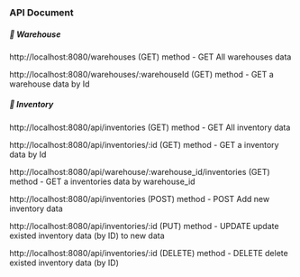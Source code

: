 ### API Document

##### 📍 Warehouse 
http://localhost:8080/warehouses
(GET) method - GET All warehouses data

http://localhost:8080/warehouses/:warehouseId
(GET) method - GET a warehouse data by Id

##### 📍 Inventory 


http://localhost:8080/api/inventories
(GET) method - GET All inventory data

http://localhost:8080/api/inventories/:id
(GET) method - GET a inventory data by Id 

http://localhost:8080/api/warehouse/:warehouse_id/inventories
(GET) method - GET a inventories data by warehouse_id

http://localhost:8080/api/inventories
(POST) method - POST Add new inventory data

http://localhost:8080/api/inventories/:id
(PUT) method - UPDATE update existed inventory data (by ID) to new data

http://localhost:8080/api/inventories/:id
(DELETE) method - DELETE delete existed inventory data (by ID)

